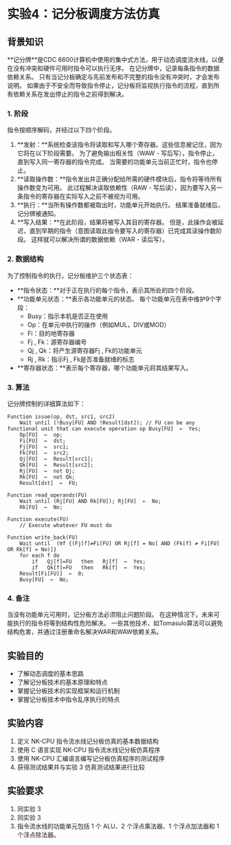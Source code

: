 # 实验4：记分板调度方法仿真
## 背景知识
<p>**记分牌**是CDC 6600计算机中使用的集中式方法，用于动态调度流水线，以便在没有冲突和硬件可用时指令可以执行无序。 在记分牌中，记录每条指令的数据依赖关系。 只有当记分板确定与先前发布和不完整的指令没有冲突时，才会发布说明。 如果由于不安全而导致指令停止，记分板将监视执行指令的流程，直到所有依赖关系在发出停止的指令之前得到解决。</p>

### 1. 阶段
<p>指令按顺序解码，并经过以下四个阶段。</p>

1. **发射：**系统检查该指令将读取和写入哪个寄存器。这些信息被记住，因为它将在以下阶段需要。 为了避免输出相关性（WAW - 写后写），指令停止，直到写入同一寄存器的指令完成。 当需要的功能单元当前正忙时，指令也停止。
2. **读取操作数：**指令发出并正确分配给所需的硬件模块后，指令将等待所有操作数变为可用。 此过程解决读取依赖性（RAW - 写后读），因为要写入另一条指令的寄存器在实际写入之前不被视为可用。
3. **执行：**当所有操作数都被取出时，功能单元开始执行。 结果准备就绪后，记分牌被通知。
4. **写入结果：**在此阶段，结果将被写入其目的寄存器。 但是，此操作会被延迟，直到早期的指令（意图读取此指令要写入的寄存器）已完成其读操作数阶段。 这样就可以解决所谓的数据依赖（WAR - 读后写）。

### 2. 数据结构
<p>为了控制指令的执行，记分板维护三个状态表：</p>

- **指令状态：**对于正在执行的每个指令，表示其所处的四个阶段。
- **功能单元状态：**表示各功能单元的状态。 每个功能单元在表中维护9个字段：
    + Busy：指示本机是否正在使用
    + Op：在单元中执行的操作（例如MUL，DIV或MOD）
    + Fi：目的地寄存器
    + Fj , Fk：源寄存器编号
    + Qj , Qk：将产生源寄存器Fj , Fk的功能单元
    + Rj , Rk：指示Fj , Fk是否准备就绪的标志
- **寄存器状态：**表示每个寄存器，哪个功能单元将其结果写入。

### 3. 算法
<p>记分牌控制的详细算法如下：</p>

```
Function issue(op, dst, src1, src2) 
    Wait until (!Busy[FU] AND !Result[dst]); // FU can be any functional unit that can execute operation op Busy[FU]  ←  Yes; 
    Op[FU]  ←  op; 
    Fi[FU]  ←  dst; 
    Fj[FU]  ←  src1; 
    Fk[FU]  ←  src2; 
    Qj[FU]  ←  Result[src1]; 
    Qk[FU]  ←  Result[src2]; 
    Rj[FU]  ←  not Qj; 
    Rk[FU]  ←  not Qk; 
    Result[dst]  ←  FU; 
```
```
Function read_operands(FU) 
    Wait until (Rj[FU] AND Rk[FU]); Rj[FU]  ←  No; 
    Rk[FU]  ←  No; 
```
```
Function execute(FU) 
    // Execute whatever FU must do 
```
```
Function write_back(FU) 
    Wait until  (∀f {(Fj[f]≠Fi[FU] OR Rj[f] = No] AND (Fk[f] ≠ Fi[FU] OR Rk[f] = No)]}
    for each f do 
        if   Qj[f]=FU   then   Rj[f]  ←  Yes; 
        if   Qk[f]=FU   then   Rk[f]  ←  Yes; 
    Result[Fi[FU]]  ←  0; 
    Busy[FU]  ←  No; 
```

### 4. 备注
<p>当没有功能单元可用时，记分板方法必须阻止问题阶段。 在这种情况下，未来可能执行的指令将等到结构性危险解决。 一些其他技术，如Tomasulo算法可以避免结构危害，并通过注册重命名解决WAR和WAW依赖关系。</p>

## 实验目的

- 了解动态调度的基本思路
- 了解记分板技术的基本原理和特点
- 掌握记分板技术的实现框架和运行机制
- 掌握记分板技术中指令乱序执行的特点

## 实验内容

1. 定义 NK-CPU 指令流水线记分板仿真的基本数据结构
2. 使用 C 语言实现 NK-CPU 指令流水线记分板仿真程序
3. 使用 NK-CPU 汇编语言编写记分板仿真程序的测试程序
4. 获得测试结果并与实验 3 仿真测试结果进行比较

## 实验要求

1. 同实验 3
2. 同实验 3
3. 指令流水线的功能单元包括 1 个 ALU、2 个浮点乘法器、1 个浮点加法器和 1个浮点除法器。